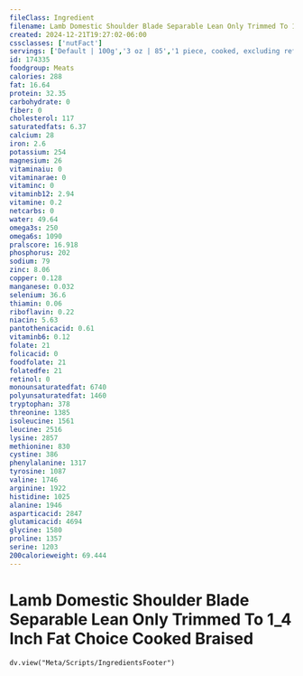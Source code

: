 ```yaml
---
fileClass: Ingredient
filename: Lamb Domestic Shoulder Blade Separable Lean Only Trimmed To 1_4 Inch Fat Choice Cooked Braised
created: 2024-12-21T19:27:02-06:00
cssclasses: ['nutFact']
servings: ['Default | 100g','3 oz | 85','1 piece, cooked, excluding refuse (yield from 1 lb raw meat with refuse) | 168']
id: 174335
foodgroup: Meats
calories: 288
fat: 16.64
protein: 32.35
carbohydrate: 0
fiber: 0
cholesterol: 117
saturatedfats: 6.37
calcium: 28
iron: 2.6
potassium: 254
magnesium: 26
vitaminaiu: 0
vitaminarae: 0
vitaminc: 0
vitaminb12: 2.94
vitamine: 0.2
netcarbs: 0
water: 49.64
omega3s: 250
omega6s: 1090
pralscore: 16.918
phosphorus: 202
sodium: 79
zinc: 8.06
copper: 0.128
manganese: 0.032
selenium: 36.6
thiamin: 0.06
riboflavin: 0.22
niacin: 5.63
pantothenicacid: 0.61
vitaminb6: 0.12
folate: 21
folicacid: 0
foodfolate: 21
folatedfe: 21
retinol: 0
monounsaturatedfat: 6740
polyunsaturatedfat: 1460
tryptophan: 378
threonine: 1385
isoleucine: 1561
leucine: 2516
lysine: 2857
methionine: 830
cystine: 386
phenylalanine: 1317
tyrosine: 1087
valine: 1746
arginine: 1922
histidine: 1025
alanine: 1946
asparticacid: 2847
glutamicacid: 4694
glycine: 1580
proline: 1357
serine: 1203
200calorieweight: 69.444
---
```


# Lamb Domestic Shoulder Blade Separable Lean Only Trimmed To 1_4 Inch Fat Choice Cooked Braised

```dataviewjs
dv.view("Meta/Scripts/IngredientsFooter")
```